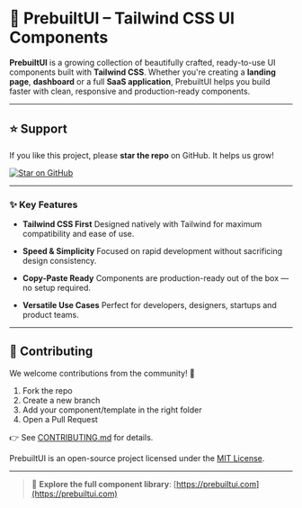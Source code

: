 # 🚀 PrebuiltUI – Tailwind CSS UI Components

**PrebuiltUI** is a growing collection of beautifully crafted, ready-to-use UI components built with **Tailwind CSS**. Whether you're creating a **landing page**, **dashboard** or a full **SaaS application**, PrebuiltUI helps you build faster with clean, responsive and production-ready components.

---

## ⭐ Support

If you like this project, please **star the repo** on GitHub. It helps us grow!  

[![Star on GitHub](https://img.shields.io/github/stars/prebuiltui/prebuiltui?style=social)](https://github.com/prebuiltui/prebuiltui)

---

### ✨ Key Features

* **Tailwind CSS First**
  Designed natively with Tailwind for maximum compatibility and ease of use.

* **Speed & Simplicity**
  Focused on rapid development without sacrificing design consistency.

* **Copy-Paste Ready**
  Components are production-ready out of the box — no setup required.

* **Versatile Use Cases**
  Perfect for developers, designers, startups and product teams.

---

## 🤝 Contributing

We welcome contributions from the community! 🎨

1. Fork the repo
2. Create a new branch
3. Add your component/template in the right folder
4. Open a Pull Request

👉 See [CONTRIBUTING.md](./CONTRIBUTING.md) for details.


PrebuiltUI is an open-source project licensed under the [MIT License](./LICENSE).

---

> 🔗 **Explore the full component library**: [https://prebuiltui.com](https://prebuiltui.com)